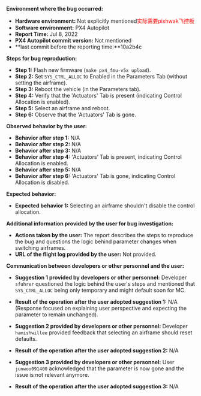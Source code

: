 **Environment where the bug occurred:**

- **Hardware environment:** Not explicitly mentioned<font color='red'>实际需要pixhwak飞控板</font>
- **Software environment:** PX4 Autopilot
- **Report Time:** Jul 8, 2022
- **PX4 Autopilot commit version:** Not mentioned
- **last commit before the reporting time:**10a2b4c

**Steps for bug reproduction:**

- **Step 1:** Flash new firmware (`make px4_fmu-v5x upload`).
- **Step 2:** Set `SYS_CTRL_ALLOC` to Enabled in the Parameters Tab (without setting the airframe).
- **Step 3:** Reboot the vehicle (in the Parameters tab).
- **Step 4:** Verify that the 'Actuators' Tab is present (indicating Control Allocation is enabled).
- **Step 5:** Select an airframe and reboot.
- **Step 6:** Observe that the 'Actuators' Tab is gone.

**Observed behavior by the user:**

- **Behavior after step 1:** N/A
- **Behavior after step 2:** N/A
- **Behavior after step 3:** N/A
- **Behavior after step 4:** 'Actuators' Tab is present, indicating Control Allocation is enabled.
- **Behavior after step 5:** N/A
- **Behavior after step 6:** 'Actuators' Tab is gone, indicating Control Allocation is disabled.

**Expected behavior:**

- **Expected behavior 1:** Selecting an airframe shouldn't disable the control allocation.

**Additional information provided by the user for bug investigation:**

- **Actions taken by the user:** The report describes the steps to reproduce the bug and questions the logic behind parameter changes when switching airframes.
- **URL of the flight log provided by the user:** Not provided.

**Communication between developers or other personnel and the user:**

- **Suggestion 1 provided by developers or other personnel:** Developer `sfuhrer` questioned the logic behind the user's steps and mentioned that `SYS_CTRL_ALLOC` being only temporary and might default soon for MC.
- **Result of the operation after the user adopted suggestion 1:** N/A (Response focused on explaining user perspective and expecting the parameter to remain unchanged).
  
- **Suggestion 2 provided by developers or other personnel:** Developer `hamishwillee` provided feedback that selecting an airframe should reset defaults.
- **Result of the operation after the user adopted suggestion 2:** N/A

- **Suggestion 3 provided by developers or other personnel:** User `junwoo091400` acknowledged that the parameter is now gone and the issue is not relevant anymore.
- **Result of the operation after the user adopted suggestion 3:** N/A
